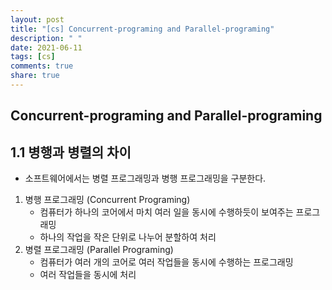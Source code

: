 ```yaml
---
layout: post
title: "[cs] Concurrent-programing and Parallel-programing"
description: " "
date: 2021-06-11
tags: [cs]
comments: true
share: true
---
```


## Concurrent-programing and Parallel-programing

## 1.1 병행과 병렬의 차이

- 소프트웨어에서는 병렬 프로그래밍과 병행 프로그래밍을 구분한다.
1. 병행 프로그래밍 (Concurrent Programing)
    - 컴퓨터가 하나의 코어에서 마치 여러 일을 동시에 수행하듯이 보여주는 프로그래밍
    - 하나의 작업을 작은 단위로 나누어 분할하여 처리
2. 병렬 프로그래밍 (Parallel Programing)
    - 컴퓨터가 여러 개의 코어로 여러 작업들을 동시에 수행하는 프로그래밍
    - 여러 작업들을 동시에 처리

